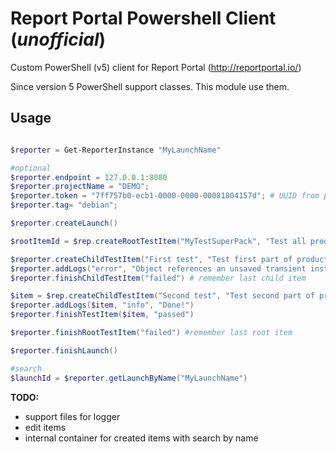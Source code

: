 # Report Portal Powershell Client (*unofficial*)
Custom PowerShell (v5) client for Report Portal (http://reportportal.io/)

Since version 5 PowerShell support classes. This module use them.

## Usage

```powershell

$reporter = Get-ReporterInstance "MyLaunchName"

#optional
$reporter.endpoint = 127.0.0.1:8080
$reporter.projectName = "DEMO";
$reporter.token = "7ff757b0-ecb1-0000-0000-00081804157d"; # UUID from portal
$reporter.tag= "debian";

$reporter.createLaunch()

$rootItemId = $rep.createRootTestItem("MyTestSuperPack", "Test all product", "SUITE")

$reporter.createChildTestItem("First test", "Test first part of product", "TEST") #create for last root id
$reporter.addLogs("error", "Object references an unsaved transient instance $($_.Exception.Stacktrace)")
$reporter.finishChildTestItem("failed") # remember last child item

$item = $rep.createChildTestItem("Second test", "Test second part of product", "TEST", $rootItemId)
$reporter.addLogs($item, "info", "Done!")
$reporter.finishTestItem($item, "passed")

$reporter.finishRootTestItem("failed") #remember last root item

$reporter.finishLaunch()

#search
$launchId = $reporter.getLaunchByName("MyLaunchName")

```

**TODO:**
* support files for logger
* edit items
* internal container for created items with search by name

